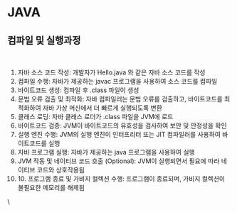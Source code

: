 # JAVA

## 컴파일 및 실행과정



<figure><img src=".gitbook/assets/이미지 2025. 2. 27. 오후 11.10.jpg" alt=""><figcaption></figcaption></figure>

1. 자바 소스 코드 작성: 개발자가 Hello.java 와 같은 자바 소스 코드를 작성
2. 컴파일 수행: 자바가 제공하는 javac 프로그램을 사용하여 소스 코드를 컴파일
3. 바이트코드 생성: 컴파일 후 .class 파일이 생성
4. 문법 오류 검출 및 최적화: 자바 컴파일러는 문법 오류를 검출하고, 바이트코드를 최적화하여 자바 가상 머신에서 더 빠르게 실행되도록 변환
5. 클래스 로딩: 자바 클래스 로더가 .class 파일을 JVM에 로드
6. 바이트코드 검증: JVM이 바이트코드의 유효성을 검사하여 보안 및 안정성을 확인
7. 실행 엔진 수행: JVM의 실행 엔진이 인터프리터 또는 JIT 컴파일러를 사용하여 바이트코드를 실행
8. 자바 프로그램 실행: 자바가 제공하는 java 프로그램을 사용하여 실행
9. JVM 작동 및 네이티브 코드 호출 (Optional): JVM이 실행되면서 필요에 따라 네이티브 코드와 상호작용됨
10. &#x20;10\. 프로그램 종료 및 가비지 컬렉션 수행: 프로그램이 종료되며, 가비지 컬렉션이 불필요한 메모리를 해제됨 

 
\


